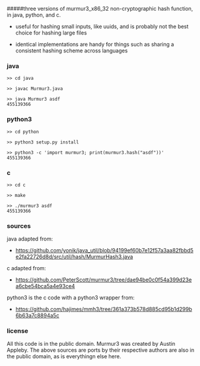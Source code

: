 #####three versions of murmur3_x86_32 non-cryptographic hash function, in java, python, and c.

- useful for hashing small inputs, like uuids, and is probably not the best choice for hashing large files

- identical implementations are handy for things such as sharing a consistent hashing scheme across languages

### java

```
>> cd java

>> javac Murmur3.java

>> java Murmur3 asdf
455139366
```

### python3

```
>> cd python

>> python3 setup.py install

>> python3 -c 'import murmur3; print(murmur3.hash("asdf"))'
455139366
```

### c

```
>> cd c

>> make

>> ./murmur3 asdf
455139366
```

### sources

java adapted from:
 - https://github.com/yonik/java_util/blob/94199ef60b7e12f57a3aa82fbbd5e2fa22726d8d/src/util/hash/MurmurHash3.java

c adapted from:
 - https://github.com/PeterScott/murmur3/tree/dae94be0c0f54a399d23ea6cbe54bca5a4e93ce4

python3 is the c code with a python3 wrapper from:
 - https://github.com/hajimes/mmh3/tree/361a373b578d885cd95b1d299b6b63a7c8894a5c

### license

All this code is in the public domain. Murmur3 was created by Austin Appleby. The above sources are ports by their respective authors are also in the public domain, as is everythingn else here.
